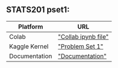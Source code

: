 ## STATS201 pset1:
| Platform  | URL |
| ------------- | ------------- |
| Colab  | ["Collab ipynb file"](https://colab.research.google.com/drive/1WKpgWiC0PA-wouG1oxi91MkHbGgFhoRF?usp=sharing)  |
| Kaggle Kernel  | ["Problem Set 1"](https://www.kaggle.com/joshmanto/joshm-pset1/edit)|
| Documentation  | ["Documentation"](https://docs.google.com/document/d/1Gsp9NJcUGjViw4d5aJo17ExLuDyPUE-xcGV3SCJ6beY/edit?usp=sharing)|
